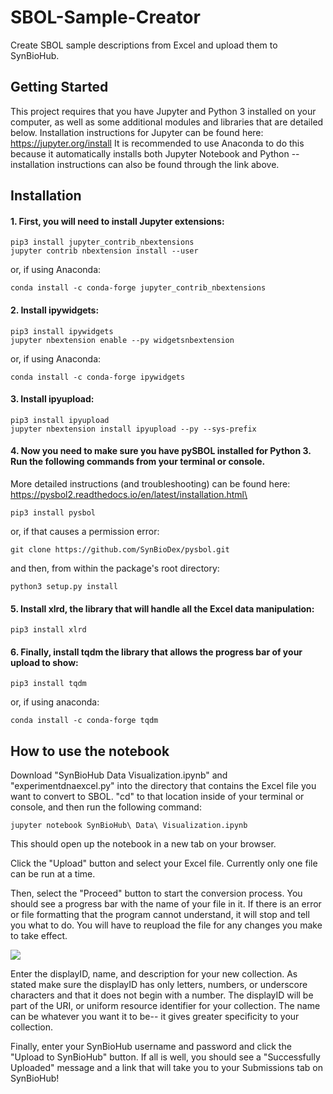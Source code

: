 # SBOL-Sample-Creator
Create SBOL sample descriptions from Excel and upload them to SynBioHub.

## Getting Started
This project requires that you have Jupyter and Python 3 installed on your computer, as well as some additional modules and libraries that are detailed below.
Installation instructions for Jupyter can be found here: https://jupyter.org/install
It is recommended to use Anaconda to do this because it automatically installs both Jupyter Notebook and Python -- installation instructions can also be found through the link above.

## Installation
#### 1. First, you will need to install Jupyter extensions:
```
pip3 install jupyter_contrib_nbextensions
jupyter contrib nbextension install --user
```
or, if using Anaconda:
```
conda install -c conda-forge jupyter_contrib_nbextensions
```

#### 2. Install ipywidgets:
```
pip3 install ipywidgets
jupyter nbextension enable --py widgetsnbextension
```
or, if using Anaconda:
```
conda install -c conda-forge ipywidgets
```

#### 3. Install ipyupload:
```
pip3 install ipyupload
jupyter nbextension install ipyupload --py --sys-prefix
```

#### 4. Now you need to make sure you have pySBOL installed for Python 3. Run the following commands from your terminal or console.
More detailed instructions (and troubleshooting) can be found here: https://pysbol2.readthedocs.io/en/latest/installation.html\
```
pip3 install pysbol
```
or, if that causes a permission error:
```
git clone https://github.com/SynBioDex/pysbol.git
```
and then, from within the package's root directory:
```
python3 setup.py install
```

#### 5. Install xlrd, the library that will handle all the Excel data manipulation:
```
pip3 install xlrd
```

#### 6. Finally, install tqdm the library that allows the progress bar of your upload to show:
```
pip3 install tqdm
```
or, if using anaconda:
```
conda install -c conda-forge tqdm
```

## How to use the notebook
Download "SynBioHub Data Visualization.ipynb" and "experimentdnaexcel.py" into the directory that contains the Excel file you want to convert to SBOL.
"cd" to that location inside of your terminal or console, and then run the following command:
```
jupyter notebook SynBioHub\ Data\ Visualization.ipynb
```
This should open up the notebook in a new tab on your browser. 

Click the "Upload" button and select your Excel file. Currently only one file can be run at a time.

Then, select the "Proceed" button to start the conversion process. You should see a progress bar with the name of your file in it. If there is an error or file formatting that the program cannot understand, it will stop and tell you what to do. 
You will have to reupload the file for any changes you make to take effect.

![](howtouse.gif)

Enter the displayID, name, and description for your new collection. As stated make sure the displayID has only letters, numbers, or underscore characters and that it does not begin with a number. The displayID will be part of the URI, or uniform resource identifier for your collection.
The name can be whatever you want it to be-- it gives greater specificity to your collection.

Finally, enter your SynBioHub username and password and click the "Upload to SynBioHub" button. If all is well, you should see a "Successfully Uploaded" message and a link that will take you to your Submissions tab on SynBioHub!

